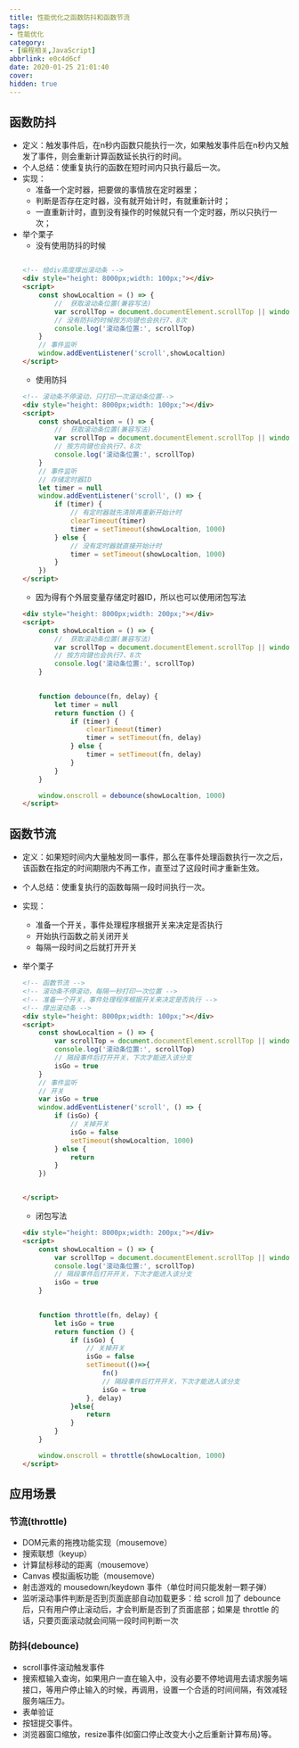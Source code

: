 ```yaml
---
title: 性能优化之函数防抖和函数节流
tags: 
- 性能优化
category: 
- [编程相关,JavaScript]
abbrlink: e0c4d6cf
date: 2020-01-25 21:01:40
cover:
hidden: true
---
```


## 函数防抖

+ 定义：触发事件后，在n秒内函数只能执行一次，如果触发事件后在n秒内又触发了事件，则会重新计算函数延长执行的时间。
+ 个人总结：使重复执行的函数在短时间内只执行最后一次。
+ 实现： 
    - 准备一个定时器，把要做的事情放在定时器里；
    - 判断是否存在定时器，没有就开始计时，有就重新计时；
    - 一直重新计时，直到没有操作的时候就只有一个定时器，所以只执行一次；
+ 举个栗子
    - 没有使用防抖的时候
    ```html

    <!-- 给div高度撑出滚动条 -->
    <div style="height: 8000px;width: 100px;"></div>
    <script>
        const showLocaltion = () => {
            //  获取滚动条位置(兼容写法)
            var scrollTop = document.documentElement.scrollTop || window.pageYOffset || document.body.scrollTop
            // 没有防抖的时候按方向键也会执行7、8次
            console.log('滚动条位置:', scrollTop)
        }
        // 事件监听
        window.addEventListener('scroll',showLocaltion)
    </script>
    ```
    - 使用防抖
    ```html
    <!-- 滚动条不停滚动，只打印一次滚动条位置-->
    <div style="height: 8000px;width: 100px;"></div>
    <script>
        const showLocaltion = () => {
            //  获取滚动条位置(兼容写法)
            var scrollTop = document.documentElement.scrollTop || window.pageYOffset || document.body.scrollTop
            // 按方向键也会执行7、8次
            console.log('滚动条位置:', scrollTop)
        }
        // 事件监听
        // 存储定时器ID
        let timer = null
        window.addEventListener('scroll', () => {
            if (timer) {
                // 有定时器就先清除再重新开始计时
                clearTimeout(timer)
                timer = setTimeout(showLocaltion, 1000)
            } else {
                // 没有定时器就直接开始计时
                timer = setTimeout(showLocaltion, 1000)
            }
        })
    </script>

    ```
    - 因为得有个外层变量存储定时器ID，所以也可以使用闭包写法
    ```html
    <div style="height: 8000px;width: 200px;"></div>
    <script>
        const showLocaltion = () => {
            //  获取滚动条位置(兼容写法)
            var scrollTop = document.documentElement.scrollTop || window.pageYOffset || document.body.scrollTop
            // 按方向键也会执行7、8次
            console.log('滚动条位置:', scrollTop)
        }
       

        function debounce(fn, delay) {
            let timer = null
            return function () {
                if (timer) {
                    clearTimeout(timer)
                    timer = setTimeout(fn, delay)
                } else {
                    timer = setTimeout(fn, delay)
                }
            }
        }

        window.onscroll = debounce(showLocaltion, 1000)
    </script>

    ```






## 函数节流

+ 定义：如果短时间内大量触发同一事件，那么在事件处理函数执行一次之后，该函数在指定的时间期限内不再工作，直至过了这段时间才重新生效。
+ 个人总结：使重复执行的函数每隔一段时间执行一次。
+ 实现： 
    - 准备一个开关，事件处理程序根据开关来决定是否执行
    - 开始执行函数之前关闭开关
    - 每隔一段时间之后就打开开关

+ 举个栗子
    ```html
    <!-- 函数节流 -->
    <!-- 滚动条不停滚动，每隔一秒打印一次位置 -->
    <!-- 准备一个开关，事件处理程序根据开关来决定是否执行 -->
    <!-- 撑出滚动条 -->
    <div style="height: 8000px;width: 100px;"></div>
    <script>
        const showLocaltion = () => {
            var scrollTop = document.documentElement.scrollTop || window.pageYOffset || document.body.scrollTop
            console.log('滚动条位置:', scrollTop)
            // 隔段事件后打开开关，下次才能进入该分支
            isGo = true
        }
        // 事件监听
        // 开关
        var isGo = true
        window.addEventListener('scroll', () => {
            if (isGo) {
                // 关掉开关
                isGo = false
                setTimeout(showLocaltion, 1000)
            } else {
                return
            }
        })


    </script>
    ```
    - 闭包写法
    ```html
    <div style="height: 8000px;width: 200px;"></div>
    <script>
        const showLocaltion = () => {
            var scrollTop = document.documentElement.scrollTop || window.pageYOffset || document.body.scrollTop
            console.log('滚动条位置:', scrollTop)
            // 隔段事件后打开开关，下次才能进入该分支
            isGo = true
        }
       

        function throttle(fn, delay) {
            let isGo = true
            return function () {
                if (isGo) {
                    // 关掉开关
                    isGo = false
                    setTimeout(()=>{
                        fn()
                        // 隔段事件后打开开关，下次才能进入该分支
                        isGo = true
                    }, delay)
                }else{
                    return
                } 
            }
        }

        window.onscroll = throttle(showLocaltion, 1000)
    </script>
    ```


## 应用场景

### 节流(throttle)
+ DOM元素的拖拽功能实现（mousemove）
+ 搜索联想（keyup）
+ 计算鼠标移动的距离（mousemove）
+ Canvas 模拟画板功能（mousemove）
+ 射击游戏的 mousedown/keydown 事件（单位时间只能发射一颗子弹）
+ 监听滚动事件判断是否到页面底部自动加载更多：给 scroll 加了 debounce 后，只有用户停止滚动后，才会判断是否到了页面底部；如果是 throttle 的话，只要页面滚动就会间隔一段时间判断一次

### 防抖(debounce)
+ scroll事件滚动触发事件
+ 搜索框输入查询，如果用户一直在输入中，没有必要不停地调用去请求服务端接口，等用户停止输入的时候，再调用，设置一个合适的时间间隔，有效减轻服务端压力。
+ 表单验证
+ 按钮提交事件。
+ 浏览器窗口缩放，resize事件(如窗口停止改变大小之后重新计算布局)等。
